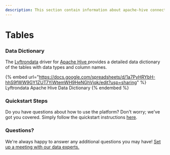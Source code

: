 ```yaml
---
description: This section contain information about apache-hive connector tables information
---
```


# Tables

### Data Dictionary

The [Lyftrondata](https://www.lyftrondata.com/) driver for [Apache Hive](https://www.lyftrondata.com/integration/apache-hive/)[ ](https://www.lyftrondata.com/integration/apache-hive/)provides a detailed data dictionary of the tables with data types and column names.

{% embed url="https://docs.google.com/spreadsheets/d/1a7PyHRYbH-hhS9fWW9GY1ZUT7YiWtemWH9HeNGhVjqk/edit?usp=sharing" %}
Lyftrondata Apache Hive Data Dictionary
{% endembed %}

### Quickstart Steps

Do you have questions about how to use the platform? Don't worry; we've got you covered. Simply follow the quickstart instructions [here](../../../../quickstart-steps.md).

### Questions? <a href="#questions" id="questions"></a>

We're always happy to answer any additional questions you may have! [Set up a meeting with our data experts.](https://www.lyftrondata.com/book-a-meeting/)

